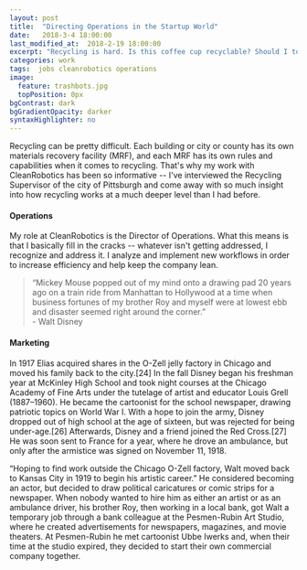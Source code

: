 ```yaml
---
layout: post
title:  "Directing Operations in the Startup World"
date:   2018-3-4 18:00:00
last_modified_at:  2018-2-19 18:00:00
excerpt: "Recycling is hard. Is this coffee cup recyclable? Should I toss this plastic food box?"
categories: work
tags:  jobs cleanrobotics operations
image:
  feature: trashbots.jpg
  topPosition: 0px
bgContrast: dark
bgGradientOpacity: darker
syntaxHighlighter: no
---
```


Recycling can be pretty difficult. Each building or city or county has its own materials recovery facility (MRF), and each MRF has its own rules and capabilities when it comes to recycling. That's why my work with CleanRobotics has been so informative -- I've interviewed the Recycling Supervisor of the city of Pittsburgh and come away with so much insight into how recycling works at a much deeper level than I had before.

#### Operations

<div class="img img--fullContainer img--14xLeading" style="background-image: url({{ site.baseurl_posts_img }}walt-childhood.jpg);"></div>

My role at CleanRobotics is the Director of Operations. What this means is that I basically fill in the cracks -- whatever isn't getting addressed, I recognize and address it. I analyze and implement new workflows in order to increase efficiency and help keep the company lean. 

<blockquote class="u--startsWithDoubleQuote">“Mickey Mouse popped out of my mind onto a drawing pad 20 years ago on a train ride from Manhattan to Hollywood at a time when business fortunes of my brother Roy and myself were at lowest ebb and disaster seemed right around the corner.” <br/>- Walt Disney</blockquote>

#### Marketing

In 1917 Elias acquired shares in the O-Zell jelly factory in Chicago and moved his family back to the city.[24] In the fall Disney began his freshman year at McKinley High School and took night courses at the Chicago Academy of Fine Arts under the tutelage of artist and educator Louis Grell (1887–1960). He became the cartoonist for the school newspaper, drawing patriotic topics on World War I. With a hope to join the army, Disney dropped out of high school at the age of sixteen, but was rejected for being under-age.[26] Afterwards, Disney and a friend joined the Red Cross.[27] He was soon sent to France for a year, where he drove an ambulance, but only after the armistice was signed on November 11, 1918.

<p class="u--startsWithDoubleQuote">“Hoping to find work outside the Chicago O-Zell factory, Walt moved back to Kansas City in 1919 to begin his artistic career.” He considered becoming an actor, but decided to draw political caricatures or comic strips for a newspaper. When nobody wanted to hire him as either an artist or as an ambulance driver, his brother Roy, then working in a local bank, got Walt a temporary job through a bank colleague at the Pesmen-Rubin Art Studio, where he created advertisements for newspapers, magazines, and movie theaters. At Pesmen-Rubin he met cartoonist Ubbe Iwerks and, when their time at the studio expired, they decided to start their own commercial company together.</p>

